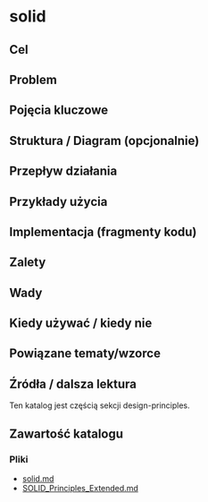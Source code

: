 # solid

## Cel

## Problem

## Pojęcia kluczowe

## Struktura / Diagram (opcjonalnie)

## Przepływ działania

## Przykłady użycia

## Implementacja (fragmenty kodu)

## Zalety

## Wady

## Kiedy używać / kiedy nie

## Powiązane tematy/wzorce

## Źródła / dalsza lektura


Ten katalog jest częścią sekcji design-principles.

## Zawartość katalogu

### Pliki

- [solid.md](solid.md)
- [SOLID_Principles_Extended.md](SOLID_Principles_Extended.md)


